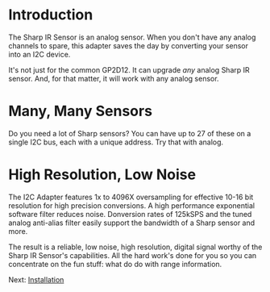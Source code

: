 # Introduction #

The Sharp IR Sensor is an analog sensor. When you don't have any analog channels to spare, this adapter saves the day by converting your sensor into an I2C device.

It's not just for the common GP2D12. It can upgrade _any_ analog Sharp IR sensor. And, for that matter, it will work with any analog sensor.

# Many, Many Sensors #

Do you need a lot of Sharp sensors?  You can have up to 27 of these on a single I2C bus, each with a unique address. Try that with analog.

# High Resolution, Low Noise #

The I2C Adapter features 1x to 4096X oversampling for effective 10-16 bit resolution for high precision conversions. A high performance exponential software filter reduces noise. Donversion rates of 125kSPS and the tuned analog anti-alias filter easily support the bandwidth of a Sharp sensor and more.

The result is a reliable, low noise, high resolution, digital signal worthy of the Sharp IR Sensor's capabilities. All the hard work's done for you so you can concentrate on the fun stuff: what do do with range information.

Next: [Installation](Installation.md)